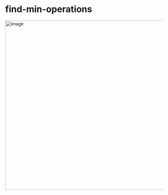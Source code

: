 # find-min-operations
<img width="539" alt="image" src="https://github.com/user-attachments/assets/9cf690b7-cfd4-421a-b90d-f69af0d971d7">

